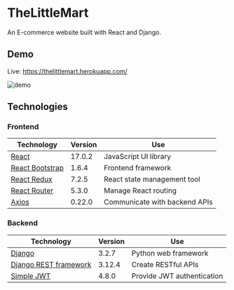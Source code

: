 # TheLittleMart
An E-commerce website built with React and Django.

## Demo
Live: https://thelittlemart.herokuapp.com/

![demo](demo/demo.gif)

## Technologies
### Frontend
| Technology                                           | Version | Use                          |  
|------------------------------------------------------|---------|------------------------------|
| [React](https://reactjs.org/)                        | 17.0.2  | JavaScript UI library        |
| [React Bootstrap](https://react-bootstrap.github.io/)| 1.6.4   | Frontend framework           |
| [React Redux](https://react-redux.js.org/)           | 7.2.5   | React state management tool  |
| [React Router](https://reactrouter.com/)             | 5.3.0   | Manage React routing         |
| [Axios](https://axios-http.com/)                     | 0.22.0  | Communicate with backend APIs|

### Backend
| Technology                                                                     | Version | Use                       |  
|--------------------------------------------------------------------------------|---------|---------------------------|
| [Django](https://www.djangoproject.com/)                                       | 3.2.7   | Python web framework      |
| [Django REST framework](https://www.django-rest-framework.org/)                | 3.12.4  | Create RESTful APIs       |
| [Simple JWT](https://django-rest-framework-simplejwt.readthedocs.io/en/latest/)| 4.8.0   | Provide JWT authentication|


